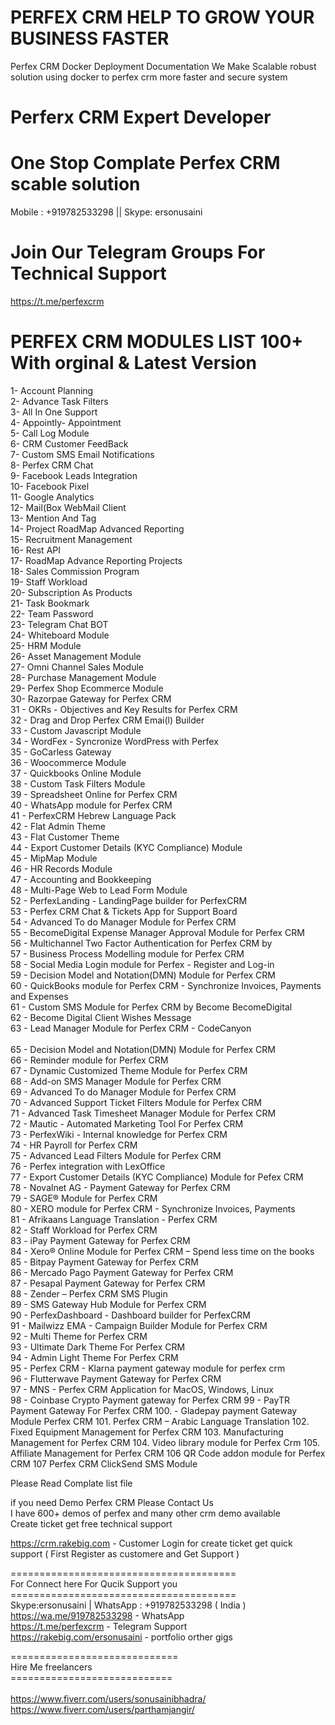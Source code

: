 # PERFEX CRM HELP TO GROW YOUR BUSINESS FASTER
Perfex CRM Docker Deployment Documentation 
We Make Scalable robust solution using docker to perfex crm more faster and secure system 

# Perferx CRM Expert Developer

# One Stop Complate Perfex CRM scable solution 
Mobile : +919782533298 || Skype: ersonusaini 

# Join Our Telegram Groups For Technical Support
https://t.me/perfexcrm

# PERFEX CRM MODULES LIST 100+ With orginal & Latest Version 

1- Account Planning <br />
2- Advance Task Filters <br />
3- All In One Support<br />
4- Appointly- Appointment <br />
5- Call Log Module <br />
6- CRM Customer FeedBack <br />
7- Custom SMS Email Notifications <br />
8- Perfex CRM Chat <br />
9- Facebook Leads Integration <br />
10- Facebook Pixel <br />
11- Google Analytics <br />
12- Mail(Box WebMail Client <br />
13- Mention And Tag <br />
14- Project RoadMap Advanced Reporting <br />
15- Recruitment Management <br />
16- Rest API <br />
17- RoadMap Advance Reporting Projects<br />
18- Sales Commission Program <br />
19- Staff Workload <br />
20- Subscription As Products <br />
21- Task Bookmark <br />
22- Team Password <br />
23- Telegram Chat BOT  <br />
24- Whiteboard Module <br />
25- HRM Module <br />
26- Asset Management Module <br />
27- Omni Channel Sales Module <br />
28- Purchase Management Module <br />
29- Perfex Shop Ecommerce Module <br />
30- Razorpae Gateway for Perfex CRM <br />
31 - OKRs - Objectives and Key Results for Perfex CRM <br />
32 - Drag and Drop Perfex CRM Emai(l) Builder <br />
33 - Custom Javascript Module <br />
34 - WordFex - Syncronize WordPress with Perfex <br />
35 - GoCarless Gateway <br />
36 - Woocommerce Module <br />
37 - Quickbooks Online Module <br />
38 - Custom Task Filters Module <br />
39 - Spreadsheet Online for Perfex CRM <br />
40 - WhatsApp module for Perfex CRM <br />
41 - PerfexCRM Hebrew Language Pack <br />
42 - Flat Admin Theme <br />
43 - Flat Customer Theme <br />
44 - Export Customer Details (KYC Compliance) Module <br />
45 - MipMap Module <br />
46 - HR Records Module  <br />
47 - Accounting and Bookkeeping <br />
48 - Multi-Page Web to Lead Form Module<br />
52 - PerfexLanding - LandingPage builder for PerfexCRM <br />
53 - Perfex CRM Chat & Tickets App for Support Board <br />
54 - Advanced To do Manager Module for Perfex CRM <br />
55 - BecomeDigital Expense Manager Approval Module for Perfex CRM <br />
56 - Multichannel Two Factor Authentication for Perfex CRM by <br />
57 - Business Process Modelling module for Perfex CRM<br />
58 - Social Media Login module for Perfex - Register and Log-in<br />
59 - Decision Model and Notation(DMN) Module for Perfex CRM<br />
60 - QuickBooks module for Perfex CRM - Synchronize Invoices, Payments and Expenses<br />
61 - Custom SMS Module for Perfex CRM by Become BecomeDigital<br />
62 - Become Digital Client Wishes Message<br />
63 - Lead Manager Module for Perfex CRM - CodeCanyon<br /><br />
65 - Decision Model and Notation(DMN) Module for Perfex CRM<br />
66 - Reminder module for Perfex CRM<br />
67 - Dynamic Customized Theme Module for Perfex CRM<br />
68 - Add-on SMS Manager Module for Perfex CRM<br />
69 - Advanced To do Manager Module for Perfex CRM<br />
70 - Advanced Support Ticket Filters Module for Perfex CRM<br />
71 - Advanced Task Timesheet Manager Module for Perfex CRM<br />
72 - Mautic - Automated Marketing Tool For Perfex CRM<br />
73 - PerfexWiki - Internal knowledge for Perfex CRM<br />
74 - HR Payroll for Perfex CRM<br />
75 - Advanced Lead Filters Module for Perfex CRM<br />
76 - Perfex integration with LexOffice<br />
77 - Export Customer Details (KYC Compliance) Module for Pefex CRM<br />
78 - Novalnet AG - Payment Gateway for Perfex CRM<br />
79 - SAGE® Module for Perfex CRM<br />
80 - XERO module for Perfex CRM - Synchronize Invoices, Payments<br />
81 - Afrikaans Language Translation - Perfex CRM<br />
82 - Staff Workload for Perfex CRM<br />
83 - iPay Payment Gateway for Perfex CRM<br />
84 - Xero® Online Module for Perfex CRM – Spend less time on the books<br />
85 - Bitpay Payment Gateway for Perfex CRM <br />
86 - Mercado Pago Payment Gateway for Perfex CRM<br />
87 - Pesapal Payment Gateway for Perfex CRM<br />
88 - Zender – Perfex CRM SMS Plugin<br />
89 - SMS Gateway Hub Module for Perfex CRM<br />
90 - PerfexDashboard - Dashboard builder for PerfexCRM<br />
91 - Mailwizz EMA - Campaign Builder Module for Perfex CRM<br />
92 - Multi Theme for Perfex CRM<br />
93 - Ultimate Dark Theme For Perfex CRM<br />
94 - Admin Light Theme For Perfex CRM<br />
95 - Perfex CRM - Klarna payment gateway module for perfex crm<br />
96 - Flutterwave Payment Gateway for Perfex CRM<br />
97 - MNS - Perfex CRM Application for MacOS, Windows, Linux <br />
98 - Coinbase Crypto Payment gateway for Perfex CRM
99 - PayTR Payment Gateway For Perfex CRM
100. - Gladepay payment Gateway Module Perfex CRM
101. Perfex CRM – Arabic Language Translation
102. Fixed Equipment Management for Perfex CRM
103. Manufacturing Management for Perfex CRM
104. Video library module for Perfex Crm
105. Affiliate Management for Perfex CRM
106 QR Code addon module for Perfex CRM
107 Perfex CRM ClickSend SMS Module
 


Please Read Complate list file <br />

if you need  Demo Perfex CRM Please Contact Us <br />
I have 600+ demos of perfex and many other crm demo available<br />
Create ticket get free technical support<br />

https://crm.rakebig.com - Customer Login for create ticket get quick support ( First Register as customere and Get Support )<br />

======================================= <br />
For Connect here For Qucik Support you <br /> 
=======================================<br />
Skype:ersonusaini | WhatsApp : +919782533298 ( India )<br />
https://wa.me/919782533298  - WhatsApp<br />
https://t.me/perfexcrm  - Telegram Support<br />
https://rakebig.com/ersonusaini - portfolio orther gigs<br />

=============================<br />
Hire Me freelancers <br />
============================<br />
<br />
https://www.fiverr.com/users/sonusainibhadra/<br />
https://www.fiverr.com/users/parthamjangir/<br />


